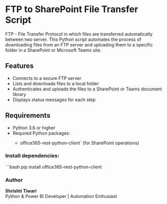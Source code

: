 <h1> FTP to SharePoint File Transfer Script</h1>

<p>FTP - File Transfer Protocol in which files are transferred automatically between two server.
This Python script automates the process of downloading files from an FTP server and uploading them to a specific folder in a SharePoint or Microsoft Teams site.</p>

<h2>Features</h2>

<p>
<ul>
<li>Connects to a secure FTP server</li>
<li>Lists and downloads files to a local folder</li>
<li>Authenticates and uploads the files to a SharePoint or Teams document library</li>
<li>Displays status messages for each step</li>
</ul>
</p>

<h2>Requirements</h2>

<p>

<ul>
<li>Python 3.6 or higher</li>
<li>Required Python packages:</li>
<ul>
  <li>office365-rest-python-client` (for SharePoint operations)</li>
</ul>
</ul>
</p>

<h3>Install dependencies:</h3>
```bash
pip install office365-rest-python-client

<h3>Author</h3>
<p><b>Shrishti Tiwari</b><br>
Python & Power BI Developer | Automation Enthusiast</p>

